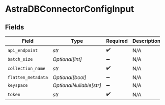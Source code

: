 # AstraDBConnectorConfigInput


## Fields

| Field                   | Type                    | Required                | Description             |
| ----------------------- | ----------------------- | ----------------------- | ----------------------- |
| `api_endpoint`          | *str*                   | :heavy_check_mark:      | N/A                     |
| `batch_size`            | *Optional[int]*         | :heavy_minus_sign:      | N/A                     |
| `collection_name`       | *str*                   | :heavy_check_mark:      | N/A                     |
| `flatten_metadata`      | *Optional[bool]*        | :heavy_minus_sign:      | N/A                     |
| `keyspace`              | *OptionalNullable[str]* | :heavy_minus_sign:      | N/A                     |
| `token`                 | *str*                   | :heavy_check_mark:      | N/A                     |